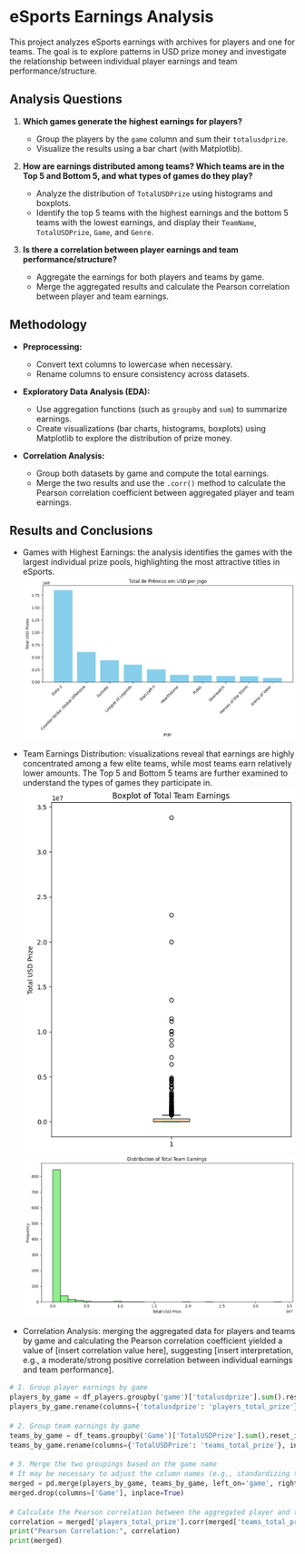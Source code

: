 # eSports Earnings Analysis

This project analyzes eSports earnings with archives for players and one for teams. The goal is to explore patterns in USD prize money and investigate the relationship between individual player earnings and team performance/structure.

## Analysis Questions

1. **Which games generate the highest earnings for players?**  
   - Group the players by the `game` column and sum their `totalusdprize`.
   - Visualize the results using a bar chart (with Matplotlib).

2. **How are earnings distributed among teams? Which teams are in the Top 5 and Bottom 5, and what types of games do they play?**  
   - Analyze the distribution of `TotalUSDPrize` using histograms and boxplots.
   - Identify the top 5 teams with the highest earnings and the bottom 5 teams with the lowest earnings, and display their `TeamName`, `TotalUSDPrize`, `Game`, and `Genre`.

3. **Is there a correlation between player earnings and team performance/structure?**  
   - Aggregate the earnings for both players and teams by game.
   - Merge the aggregated results and calculate the Pearson correlation between player and team earnings.

## Methodology

- **Preprocessing:**  
  - Convert text columns to lowercase when necessary.
  - Rename columns to ensure consistency across datasets.

- **Exploratory Data Analysis (EDA):**  
  - Use aggregation functions (such as `groupby` and `sum`) to summarize earnings.
  - Create visualizations (bar charts, histograms, boxplots) using Matplotlib to explore the distribution of prize money.

- **Correlation Analysis:**  
  - Group both datasets by game and compute the total earnings.
  - Merge the two results and use the `.corr()` method to calculate the Pearson correlation coefficient between aggregated player and team earnings.

## Results and Conclusions
- Games with Highest Earnings: the analysis identifies the games with the largest individual prize pools, highlighting the most attractive titles in eSports.
![BoxPlot](earning_eSports_analysis/files/teams_graphic_bar.png)

- Team Earnings Distribution: visualizations reveal that earnings are highly concentrated among a few elite teams, while most teams earn relatively lower amounts. The Top 5 and Bottom 5 teams are further examined to understand the types of games they participate in.
![BoxPlot](earning_eSports_analysis/files/boxplot.png)
![Distribution](earning_eSports_analysis/files/distribution_totalUSD.png)

- Correlation Analysis: merging the aggregated data for players and teams by game and calculating the Pearson correlation coefficient yielded a value of [insert correlation value here], suggesting [insert interpretation, e.g., a moderate/strong positive correlation between individual earnings and team performance].

```python
# 1. Group player earnings by game
players_by_game = df_players.groupby('game')['totalusdprize'].sum().reset_index()
players_by_game.rename(columns={'totalusdprize': 'players_total_prize'}, inplace=True)

# 2. Group team earnings by game
teams_by_game = df_teams.groupby('Game')['TotalUSDPrize'].sum().reset_index()
teams_by_game.rename(columns={'TotalUSDPrize': 'teams_total_prize'}, inplace=True)

# 3. Merge the two groupings based on the game name
# It may be necessary to adjust the column names (e.g., standardizing to lowercase)
merged = pd.merge(players_by_game, teams_by_game, left_on='game', right_on='Game', how='inner')
merged.drop(columns=['Game'], inplace=True)

# Calculate the Pearson correlation between the aggregated player and team earnings
correlation = merged['players_total_prize'].corr(merged['teams_total_prize'])
print("Pearson Correlation:", correlation)
print(merged)
